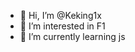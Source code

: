 - 👋 Hi, I’m @Keking1x
- 👀 I’m interested in F1
- 🌱 I’m currently learning js

<!---
Keking1x/Keking1x is a ✨ special ✨ repository because its `README.md` (this file) appears on your GitHub profile.
You can click the Preview link to take a look at your changes.
--->
